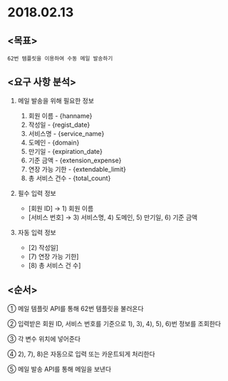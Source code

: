 # 2018.02.13

## <목표>
```
62번 템플릿을 이용하여 수동 메일 발송하기
```

## <요구 사항 분석>

1. 메일 발송을 위해 필요한 정보

	1) 회원 이름 - {hanname}
	2) 작성일 - {regist_date}
	3) 서비스명 - {service_name}
	4) 도메인 - {domain}
	5) 만기일 - {expiration_date}
	6) 기준 금액 - {extension_expense}
	7) 연장 가능 기한 - {extendable_limit}
	8) 총 서비스 건수 - {total_count}


2. 필수 입력 정보

	- [회원 ID] → 1) 회원 이름 
	- [서비스 번호] → 3) 서비스명, 4) 도메인, 5) 만기일, 6) 기준 금액


3. 자동 입력 정보

	- [2) 작성일]
	- [7) 연장 가능 기한]
	- [8) 총 서비스 건 수]



## <순서>

① 메일 템플릿 API를 통해 62번 템플릿을 불러온다

② 입력받은 회원 ID, 서비스 번호를 기준으로 1), 3), 4), 5), 6)번 정보를 조회한다

③ 각 변수 위치에 넣어준다

④ 2), 7), 8)은 자동으로 입력 또는 카운트되게 처리한다

⑤ 메일 발송 API를 통해 메일을 보낸다
